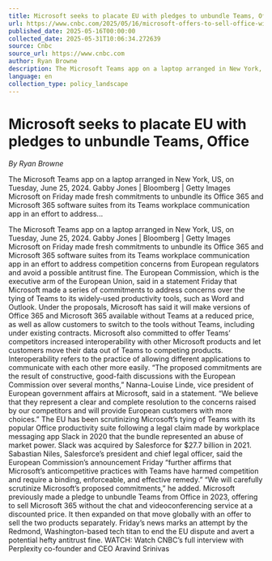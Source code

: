 ```yaml
---
title: Microsoft seeks to placate EU with pledges to unbundle Teams, Office
url: https://www.cnbc.com/2025/05/16/microsoft-offers-to-sell-office-without-teams-to-placate-eu-regulators.html
published_date: 2025-05-16T00:00:00
collected_date: 2025-05-31T10:06:34.272639
source: Cnbc
source_url: https://www.cnbc.com
author: Ryan Browne
description: The Microsoft Teams app on a laptop arranged in New York, US, on Tuesday, June 25, 2024. Gabby Jones | Bloomberg | Getty Images Microsoft on Friday made fresh commitments to unbundle its Office 365 and Microsoft 365 software suites from its Teams workplace communication app in an effort to address...
language: en
collection_type: policy_landscape
---
```


# Microsoft seeks to placate EU with pledges to unbundle Teams, Office

*By Ryan Browne*

The Microsoft Teams app on a laptop arranged in New York, US, on Tuesday, June 25, 2024. Gabby Jones | Bloomberg | Getty Images Microsoft on Friday made fresh commitments to unbundle its Office 365 and Microsoft 365 software suites from its Teams workplace communication app in an effort to address...

The Microsoft Teams app on a laptop arranged in New York, US, on Tuesday, June 25, 2024. Gabby Jones | Bloomberg | Getty Images Microsoft on Friday made fresh commitments to unbundle its Office 365 and Microsoft 365 software suites from its Teams workplace communication app in an effort to address competition concerns from European regulators and avoid a possible antitrust fine. The European Commission, which is the executive arm of the European Union, said in a statement Friday that Microsoft made a series of commitments to address concerns over the tying of Teams to its widely-used productivity tools, such as Word and Outlook. Under the proposals, Microsoft has said it will make versions of Office 365 and Microsoft 365 available without Teams at a reduced price, as well as allow customers to switch to the tools without Teams, including under existing contracts. Microsoft also committed to offer Teams’ competitors increased interoperability with other Microsoft products and let customers move their data out of Teams to competing products. Interoperability refers to the practice of allowing different applications to communicate with each other more easily. “The proposed commitments are the result of constructive, good-faith discussions with the European Commission over several months,” Nanna-Louise Linde, vice president of European government affairs at Microsoft, said in a statement. “We believe that they represent a clear and complete resolution to the concerns raised by our competitors and will provide European customers with more choices.” The EU has been scrutinizing Microsoft’s tying of Teams with its popular Office productivity suite following a legal claim made by workplace messaging app Slack in 2020 that the bundle represented an abuse of market power. Slack was acquired by Salesforce for $27.7 billion in 2021. Sabastian Niles, Salesforce’s president and chief legal officer, said the European Commission’s announcement Friday “further affirms that Microsoft’s anticompetitive practices with Teams have harmed competition and require a binding, enforceable, and effective remedy.” “We will carefully scrutinize Microsoft’s proposed commitments,” he added. Microsoft previously made a pledge to unbundle Teams from Office in 2023, offering to sell Microsoft 365 without the chat and videoconferencing service at a discounted price. It then expanded on that move globally with an offer to sell the two products separately. Friday’s news marks an attempt by the Redmond, Washington-based tech titan to end the EU dispute and avert a potential hefty antitrust fine. WATCH: Watch CNBC’s full interview with Perplexity co-founder and CEO Aravind Srinivas